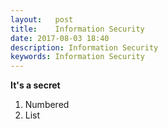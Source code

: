 ```yaml
---
layout:   post
title:    Information Security
date: 2017-08-03 18:40
description: Information Security
keywords: Information Security
---
```


**It's a secret**

1. Numbered
2. List
